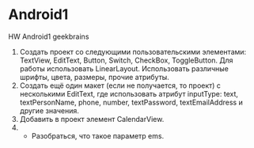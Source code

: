 # Android1
HW Android1 geekbrains

1. Создать проект со следующими пользовательскими элементами: TextView, EditText, Button, Switch, CheckBox, ToggleButton. Для работы использовать LinearLayout. Использовать различные шрифты, цвета, размеры, прочие атрибуты.
2. Создать ещё один макет (если не получается, то проект) с несколькими EditText, где использовать атрибут inputType: text, textPersonName, phone, number, textPassword, textEmailAddress и другие значения.
3. Добавить в проект элемент CalendarView.
4. * Разобраться, что такое параметр ems.
